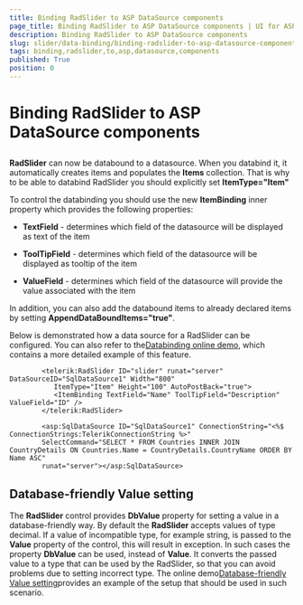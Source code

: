 ```yaml
---
title: Binding RadSlider to ASP DataSource components
page_title: Binding RadSlider to ASP DataSource components | UI for ASP.NET AJAX Documentation
description: Binding RadSlider to ASP DataSource components
slug: slider/data-binding/binding-radslider-to-asp-datasource-components
tags: binding,radslider,to,asp,datasource,components
published: True
position: 0
---
```


# Binding RadSlider to ASP DataSource components



## 

__RadSlider__ can now be databound to a datasource. When you databind it, it automatically creates items and populates the __Items__ collection. That is why to be able to databind RadSlider you should explicitly set __ItemType="Item"__

To control the databinding you should use the new __ItemBinding__ inner property which provides the following properties:

* __TextField__ - determines which field of the datasource will be displayed as text of the item

* __ToolTipField__ - determines which field of the datasource will be displayed as tooltip of the item

* __ValueField__ - determines which field of the datasource will provide the value associated with the item

In addition, you can also add the databound items to already declared items by setting __AppendDataBoundItems="true"__.

Below is demonstrated how a data source for a RadSlider can be configured. You can also refer to the[Databinding online demo](http://demos.telerik.com/aspnet-ajax/slider/examples/databinding/defaultcs.aspx), which contains a more detailed example of this feature.

````ASPNET
		<telerik:RadSlider ID="slider" runat="server" DataSourceID="SqlDataSource1" Width="800"
	       ItemType="Item" Height="100" AutoPostBack="true">
	       <ItemBinding TextField="Name" ToolTipField="Description" ValueField="ID" />
	    </telerik:RadSlider>
	
		<asp:SqlDataSource ID="SqlDataSource1" ConnectionString="<%$ ConnectionStrings:TelerikConnectionString %>"
	    SelectCommand="SELECT * FROM Countries INNER JOIN CountryDetails ON Countries.Name = CountryDetails.CountryName ORDER BY Name ASC"
	    runat="server"></asp:SqlDataSource>
````



## Database-friendly Value setting

The __RadSlider__ control provides __DbValue__ property for setting a value in a database-friendly way. By default the __RadSlider__ accepts values of type decimal. If a value of incompatible type, for example string, is passed to the __Value__ property of the control, this will result in exception. In such cases the property __DbValue__ can be used, instead of __Value__. It converts the passed value to a type that can be used by the RadSlider, so that you can avoid problems due to setting incorrect type. The online demo[Database-friendly Value setting](http://demos.telerik.com/aspnet-ajax/slider/examples/dbvalue/defaultcs.aspx)provides an example of the setup that should be used in such scenario.
